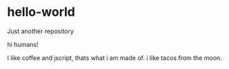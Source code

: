 # hello-world
Just another repository

hi humans!

  I like coffee and jscript, thats what i am made of.
  i like tacos from the moon.
